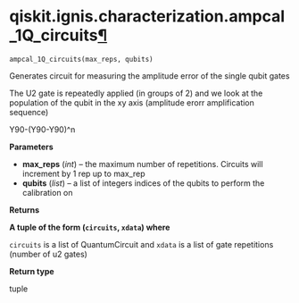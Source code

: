 # qiskit.ignis.characterization.ampcal\_1Q\_circuits[¶](#qiskit-ignis-characterization-ampcal-1q-circuits "Permalink to this headline")

<span id="undefined" />

`ampcal_1Q_circuits(max_reps, qubits)`

Generates circuit for measuring the amplitude error of the single qubit gates

The U2 gate is repeatedly applied (in groups of 2) and we look at the population of the qubit in the xy axis (amplitude erorr amplification sequence)

Y90-(Y90-Y90)^n

**Parameters**

*   **max\_reps** (*int*) – the maximum number of repetitions. Circuits will increment by 1 rep up to max\_rep
*   **qubits** (*list*) – a list of integers indices of the qubits to perform the calibration on

**Returns**

**A tuple of the form (`circuits`, `xdata`) where**

`circuits` is a list of QuantumCircuit and `xdata` is a list of gate repetitions (number of u2 gates)

**Return type**

tuple
